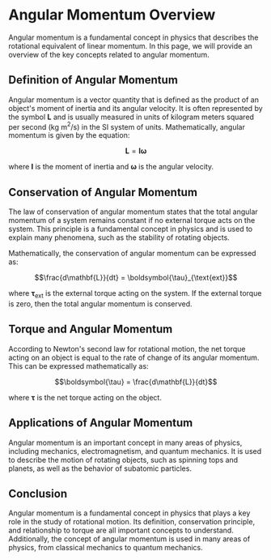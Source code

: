 # Angular Momentum Overview
Angular momentum is a fundamental concept in physics that describes the rotational equivalent of linear momentum. In this page, we will provide an overview of the key concepts related to angular momentum.

## Definition of Angular Momentum

Angular momentum is a vector quantity that is defined as the product of an object's moment of inertia and its angular velocity. It is often represented by the symbol $\mathbf{L}$ and is usually measured in units of kilogram meters squared per second (kg m$^2$/s) in the SI system of units. Mathematically, angular momentum is given by the equation:

$$\mathbf{L} = \mathbf{I}\boldsymbol{\omega}$$

where $\mathbf{I}$ is the moment of inertia and $\boldsymbol{\omega}$ is the angular velocity.

## Conservation of Angular Momentum

The law of conservation of angular momentum states that the total angular momentum of a system remains constant if no external torque acts on the system. This principle is a fundamental concept in physics and is used to explain many phenomena, such as the stability of rotating objects.

Mathematically, the conservation of angular momentum can be expressed as:

$$\frac{d\mathbf{L}}{dt} = \boldsymbol{\tau}_{\text{ext}}$$

where $\boldsymbol{\tau}_{\text{ext}}$ is the external torque acting on the system. If the external torque is zero, then the total angular momentum is conserved.

## Torque and Angular Momentum

According to Newton's second law for rotational motion, the net torque acting on an object is equal to the rate of change of its angular momentum. This can be expressed mathematically as:

$$\boldsymbol{\tau} = \frac{d\mathbf{L}}{dt}$$

where $\boldsymbol{\tau}$ is the net torque acting on the object.

## Applications of Angular Momentum

Angular momentum is an important concept in many areas of physics, including mechanics, electromagnetism, and quantum mechanics. It is used to describe the motion of rotating objects, such as spinning tops and planets, as well as the behavior of subatomic particles.

## Conclusion

Angular momentum is a fundamental concept in physics that plays a key role in the study of rotational motion. Its definition, conservation principle, and relationship to torque are all important concepts to understand. Additionally, the concept of angular momentum is used in many areas of physics, from classical mechanics to quantum mechanics.